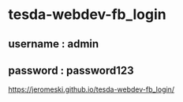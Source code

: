 # tesda-webdev-fb_login
## username : admin ##
## password : password123 ##
https://jeromeski.github.io/tesda-webdev-fb_login/

